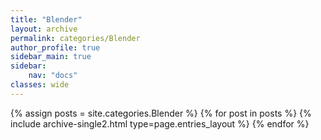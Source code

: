 ```yaml
---
title: "Blender"
layout: archive
permalink: categories/Blender
author_profile: true
sidebar_main: true
sidebar:
    nav: "docs"
classes: wide
---
```


{% assign posts = site.categories.Blender %}
{% for post in posts %} {% include archive-single2.html type=page.entries_layout %} {% endfor %}